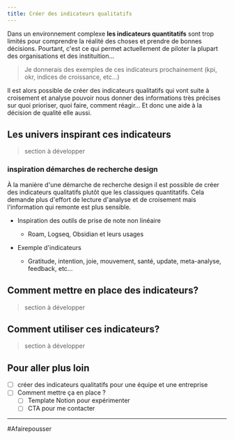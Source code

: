 ```yaml
---
title: Créer des indicateurs qualitatifs
---
```


Dans un environnement complexe **les indicateurs quantitatifs** sont trop limités pour comprendre la réalité des choses et prendre de bonnes décisions. Pourtant, c'est ce qui permet actuellement de piloter la plupart des organisations et des instituition...

> Je donnerais des exemples de ces indicateurs prochainement (kpi, okr, indices de croissance, etc...)

Il est alors possible de créer des indicateurs qualitatifs qui vont suite à croisement et analyse pouvoir nous donner des informations très précises sur quoi prioriser, quoi faire, comment réagir... Et donc une aide à la décision de qualité elle aussi.


## Les univers inspirant ces indicateurs
> section à développer

### inspiration démarches de recherche design 
À la manière d'une démarche de recherche design il est possible de créer des indicateurs qualitatifs plutôt que les classiques quantitatifs. Cela demande plus d'effort de lecture d'analyse et de croisement mais l'information qui remonte est plus sensible. 


- Inspiration des outils de prise de note non linéaire
	- Roam, Logseq, Obsidian et leurs usages
	
- Exemple d'indicateurs 
	- Gratitude, intention, joie, mouvement, santé, update, meta-analyse, feedback, etc...


## Comment mettre en place des indicateurs?
> section à développer


## Comment utiliser ces indicateurs?
> section à développer


## Pour aller plus loin
- [ ] créer des indicateurs qualitatifs pour une équipe et une entreprise 
- [ ] Comment mettre ça en place ? 
	- [ ] Template Notion pour expérimenter 
	- [ ] CTA pour me contacter 

---

#Afairepousser 